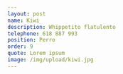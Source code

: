 ```yaml
---
layout: post
name: Kiwi
description: Whippetito flatulento
telephone: 618 887 993
position: Perro
order: 9
quote: Lorem ipsum
image: /img/upload/kiwi.jpg
---
```


